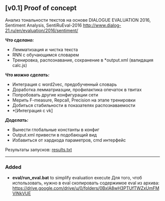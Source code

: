 [v0.1] Proof of concept
---

Анализ тональности текстов на основе DIALOGUE EVALUATION 2016,
Sentiment Analysis, SentiRuEval-2016
http://www.dialog-21.ru/en/evaluation/2016/sentiment/

***Что сделано:***
- Лемматизация и чистка текста
- RNN с обучающимся словарем
- Тренировка, распознавание, сохранение в *output.xml (валидация calc.js)

***Что можно сделать:***

- Интеграция с word2vec, предобученный словарь
- Доработка лемматриазции, профилактика опечаток в твитах
- Попробовать другие конфигурации сети
- Мерить F-measure, Repcall, Precision на этапе тренировки
- Добиться стабильности в показателях распознаваемости
- *[Интеграция с vk]

***Доделать:***
- Вынести глобальные константы в конфиг
- Output.xml привести в подобающий вид
- Избавиться от хардкода параметров, cmd интерфейс

Результаты запусков: [results.txt](results.txt)

---

### Added
- **eval/run_eval.bat** to simplify evaluation execute
  Для того, чтоб использовать, нужно в eval скопировать содержимое eval 
  из архива: https://drive.google.com/drive/u/0/folders/0BxlA8wH3PTUfTWZxUmFMVlNkVUE

